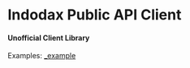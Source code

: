 # <b>Indodax Public API Client</b>
#### <b>Unofficial Client Library</b>

Examples: [_example](./_example)